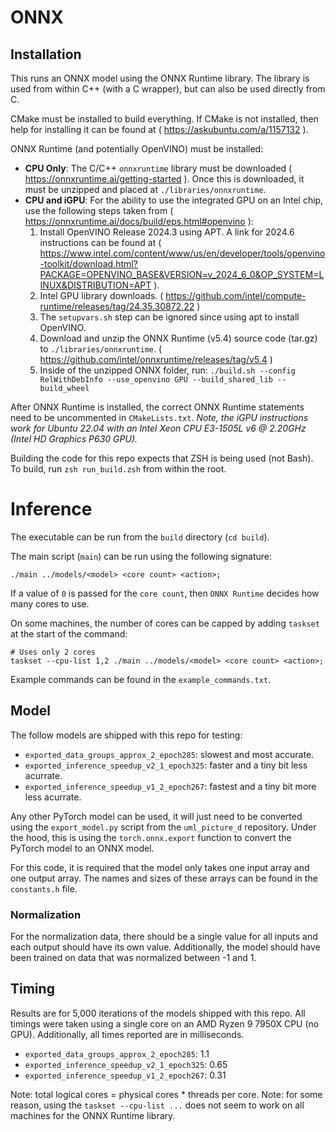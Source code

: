 # ONNX

## Installation

This runs an ONNX model using the ONNX Runtime library.
The library is used from within C++ (with a C wrapper), but can also be used directly from C.

CMake must be installed to build everything.
If CMake is not installed, then help for installing it can be found at ( https://askubuntu.com/a/1157132 ).

ONNX Runtime (and potentially OpenVINO) must be installed:
- **CPU Only**: The C/C++ `onnxruntime` library must be downloaded ( https://onnxruntime.ai/getting-started ).  Once this is downloaded, it must be unzipped and placed at `./libraries/onnxruntime`.
- **CPU and iGPU**: For the ability to use the integrated GPU on an Intel chip, use the following steps taken from ( https://onnxruntime.ai/docs/build/eps.html#openvino ):
    1. Install OpenVINO Release 2024.3 using APT. A link for 2024.6 instructions can be found at ( https://www.intel.com/content/www/us/en/developer/tools/openvino-toolkit/download.html?PACKAGE=OPENVINO_BASE&VERSION=v_2024_6_0&OP_SYSTEM=LINUX&DISTRIBUTION=APT ).
    2. Intel GPU library downloads. ( https://github.com/intel/compute-runtime/releases/tag/24.35.30872.22 )
    3. The `setupvars.sh` step can be ignored since using apt to install OpenVINO.
    4. Download and unzip the ONNX Runtime (v5.4) source code (tar.gz) to `./libraries/onnxruntime`. ( https://github.com/intel/onnxruntime/releases/tag/v5.4 )
    5. Inside of the unzipped ONNX folder, run: `./build.sh --config RelWithDebInfo --use_openvino GPU --build_shared_lib --build_wheel`

After ONNX Runtime is installed, the correct ONNX Runtime statements need to be uncommented in `CMakeLists.txt`.
*Note, the iGPU instructions work for Ubuntu 22.04 with an Intel Xeon CPU E3-1505L v6 @ 2.20GHz (Intel HD Graphics P630 GPU).*

Building the code for this repo expects that ZSH is being used (not Bash).
To build, run `zsh run_build.zsh` from within the root.

# Inference

The executable can be run from the `build` directory (`cd build`).

The main script (`main`) can be run using the following signature:

    ./main ../models/<model> <core count> <action>;

If a value of `0` is passed for the `core count`, then `ONNX Runtime` decides how many cores to use.

On some machines, the number of cores can be capped by adding `taskset` at the start of the command:

    # Uses only 2 cores
    taskset --cpu-list 1,2 ./main ../models/<model> <core count> <action>;

Example commands can be found in the `example_commands.txt`.

## Model

The follow models are shipped with this repo for testing:
- `exported_data_groups_approx_2_epoch285`: slowest and most accurate.
- `exported_inference_speedup_v2_1_epoch325`: faster and a tiny bit less acurrate.
- `exported_inference_speedup_v1_2_epoch267`: fastest and a tiny bit more less acurrate.

Any other PyTorch model can be used, it will just need to be converted using the `export_model.py` script from the `uml_picture_d` repository.
Under the hood, this is using the `torch.onnx.export` function to convert the PyTorch model to an ONNX model.

For this code, it is required that the model only takes one input array and one output array.
The names and sizes of these arrays can be found in the `constants.h` file.

### Normalization

For the normalization data, there should be a single value for all inputs and each output should have its own value.
Additionally, the model should have been trained on data that was normalized between -1 and 1.

## Timing

Results are for 5,000 iterations of the models shipped with this repo.
All timings were taken using a single core on an AMD Ryzen 9 7950X CPU (no GPU).
Additionally, all times reported are in milliseconds.

- `exported_data_groups_approx_2_epoch285`: 1.1
- `exported_inference_speedup_v2_1_epoch325`: 0.65
- `exported_inference_speedup_v1_2_epoch267`: 0.31

Note: total logical cores = physical cores * threads per core.
Note: for some reason, using the `taskset --cpu-list ...` does not seem to work on all machines for the ONNX Runtime library.
